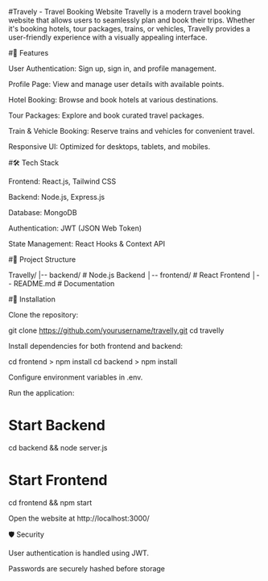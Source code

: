 #Travely - Travel Booking Website
Travelly is a modern travel booking website that allows users to seamlessly plan and book their trips. Whether it's booking hotels, tour packages, trains, or vehicles, Travelly provides a user-friendly experience with a visually appealing interface.

#🚀 Features

User Authentication: Sign up, sign in, and profile management.

Profile Page: View and manage user details with available points.

Hotel Booking: Browse and book hotels at various destinations.

Tour Packages: Explore and book curated travel packages.

Train & Vehicle Booking: Reserve trains and vehicles for convenient travel.

Responsive UI: Optimized for desktops, tablets, and mobiles.

#🛠️ Tech Stack

Frontend: React.js, Tailwind CSS

Backend: Node.js, Express.js

Database: MongoDB

Authentication: JWT (JSON Web Token)

State Management: React Hooks & Context API

#📂 Project Structure

Travelly/
|-- backend/  # Node.js Backend
│-- frontend/  # React Frontend
│-- README.md  # Documentation

#🔧 Installation

Clone the repository:

git clone https://github.com/yourusername/travelly.git
cd travelly

Install dependencies for both frontend and backend:

cd frontend > npm install
cd backend > npm install 

Configure environment variables in .env.

Run the application:

# Start Backend
cd backend && node server.js

# Start Frontend
cd frontend && npm start

Open the website at http://localhost:3000/

🛡️ Security

User authentication is handled using JWT.

Passwords are securely hashed before storage
